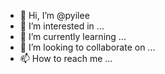 - 👋 Hi, I’m @pyilee
- 👀 I’m interested in ...
- 🌱 I’m currently learning ...
- 💞️ I’m looking to collaborate on ...
- 📫 How to reach me ...

<!---
pyilee/pyilee is a ✨ special ✨ repository because its `README.md` (this file) appears on your GitHub profile.
You can click the Preview link to take a look at your changes.
--->
